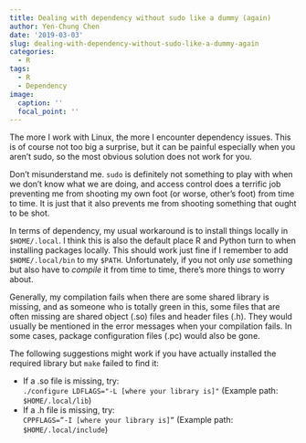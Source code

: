 ```yaml
---
title: Dealing with dependency without sudo like a dummy (again)
author: Yen-Chung Chen
date: '2019-03-03'
slug: dealing-with-dependency-without-sudo-like-a-dummy-again
categories:
  - R
tags:
  - R
  - Dependency
image:
  caption: ''
  focal_point: ''
---
```

The more I work with Linux, the more I encounter dependency issues. This
is of course not too big a surprise, but it can be painful especially
when you aren’t sudo, so the most obvious solution does not work for
you.

Don’t misunderstand me. `sudo` is definitely not something to play with
when we don’t know what we are doing, and access control does a terrific
job preventing me from shooting my own foot (or worse, other’s foot)
from time to time. It is just that it also prevents me from shooting
something that ought to be shot.

In terms of dependency, my usual workaround is to install things locally
in `$HOME/.local`. I think this is also the default place R and Python
turn to when installing packages locally. This should work just fine if
I remember to add `$HOME/.local/bin` to my `$PATH`. Unfortunately, if
you not only *use* something but also have to *compile* it from time to
time, there’s more things to worry about.

Generally, my compilation fails when there are some shared library is
missing, and as someone who is totally green in this, some files that
are often missing are shared object (.so) files and header files (.h).
They would usually be mentioned in the error messages when your
compilation fails. In some cases, package configuration files (.pc)
would also be gone.

The following suggestions might work if you have actually installed the
required library but `make` failed to find it:

  - If a .so file is missing, try:  
    `./configure LDFLAGS="-L [where your library is]"` (Example path:
    `$HOME/.local/lib`)
  - If a .h file is missing, try:  
    `CPPFLAGS=”-I [where your library is]”` (Example path:
    `$HOME/.local/include`)

